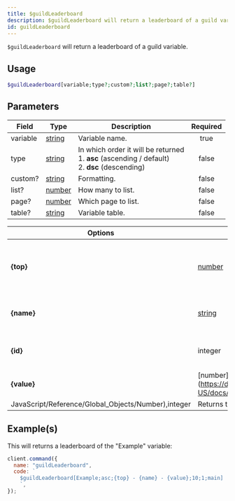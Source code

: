 ```yaml
---
title: $guildLeaderboard
description: $guildLeaderboard will return a leaderboard of a guild variable.
id: guildLeaderboard
---
```


`$guildLeaderboard` will return a leaderboard of a guild variable.

## Usage

```php
$guildLeaderboard[variable;type?;custom?;list?;page?;table?]
```

## Parameters

| Field    | Type                                                                                              | Description                                                                                               | Required |
| -------- | ------------------------------------------------------------------------------------------------- | --------------------------------------------------------------------------------------------------------- | :------: |
| variable | [string](https://developer.mozilla.org/en-US/docs/Web/JavaScript/Reference/Global_Objects/String) | Variable name.                                                                                            |   true   |
| type     | [string](https://developer.mozilla.org/en-US/docs/Web/JavaScript/Reference/Global_Objects/String) | In which order it will be returned <br /> 1. **asc** (ascending / default) <br /> 2. **dsc** (descending) |  false   |
| custom?  | [string](https://developer.mozilla.org/en-US/docs/Web/JavaScript/Reference/Global_Objects/String) | Formatting.                                                                                               |  false   |
| list?    | [number](https://developer.mozilla.org/en-US/docs/Web/JavaScript/Reference/Global_Objects/Number) | How many to list.                                                                                         |  false   |
| page?    | [number](https://developer.mozilla.org/en-US/docs/Web/JavaScript/Reference/Global_Objects/Number) | Which page to list.                                                                                       |  false   |
| table?   | [string](https://developer.mozilla.org/en-US/docs/Web/JavaScript/Reference/Global_Objects/String) | Variable table.                                                                                           |  false   |

| Options                                             | Returns                                                                                           |                                         |
| --------------------------------------------------- | ------------------------------------------------------------------------------------------------- | --------------------------------------- |
| **{top}**                                           | [number](https://developer.mozilla.org/en-US/docs/Web/JavaScript/Reference/Global_Objects/Number) | Returns the user position of the guild. |
| **{name}**                                          | [string](https://developer.mozilla.org/en-US/docs/Web/JavaScript/Reference/Global_Objects/String) | Returns the user name.                  |
| **{id}**                                            | integer                                                                                           | Returns the guild ID.                   |
| **{value}**                                         | [number](https://developer.mozilla.org/en-US/docs/Web/                                            |
| JavaScript/Reference/Global_Objects/Number),integer | Returns the variable value.                                                                       |

## Example(s)

This will returns a leaderboard of the "Example" variable:

```javascript
client.command({
  name: "guildLeaderboard",
  code: `
    $guildLeaderboard[Example;asc;{top} - {name} - {value};10;1;main]
    `,
});
```

